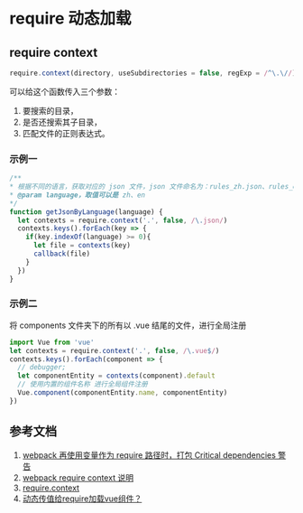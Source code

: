 # require 动态加载

## require context
```javascript
require.context(directory, useSubdirectories = false, regExp = /^\.\//);
```
可以给这个函数传入三个参数：
1. 要搜索的目录，
2. 是否还搜索其子目录， 
3. 匹配文件的正则表达式。

### 示例一
```javascript
/** 
* 根据不同的语言，获取对应的 json 文件，json 文件命名为：rules_zh.json、rules_en.json
* @param language，取值可以是 zh、en
*/
function getJsonByLanguage(language) {
  let contexts = require.context('.', false, /\.json/)
  contexts.keys().forEach(key => {
    if(key.indexOf(language) >= 0){
      let file = contexts(key)
      callback(file)
    }
  })
}
```

### 示例二
将 components 文件夹下的所有以 .vue 结尾的文件，进行全局注册
```javascript
import Vue from 'vue'
let contexts = require.context('.', false, /\.vue$/)
contexts.keys().forEach(component => {
  // debugger;
  let componentEntity = contexts(component).default
  // 使用内置的组件名称 进行全局组件注册
  Vue.component(componentEntity.name, componentEntity)
})
```

## 参考文档
1. [webpack 再使用变量作为 require 路径时，打包 Critical dependencies 警告](https://blog.gaoqixhb.com/p/581ab5b9f143f9631c26d039)
2. [webpack require context 说明](https://www.jianshu.com/p/78f7b19932cb)
3. [require.context](https://webpack.js.org/guides/dependency-management/#require-context)
4. [动态传值给require加载vue组件？](https://segmentfault.com/q/1010000008977653)
